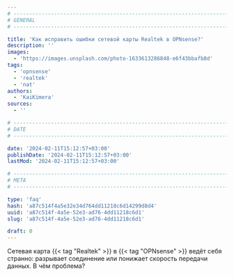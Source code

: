 ```yaml
---
# -------------------------------------------------------------------------------------------------------------------- #
# GENERAL
# -------------------------------------------------------------------------------------------------------------------- #

title: 'Как исправить ошибки сетевой карты Realtek в OPNsense?'
description: ''
images:
  - 'https://images.unsplash.com/photo-1633613286848-e6f43bbafb8d'
tags:
  - 'opnsense'
  - 'realtek'
  - 'nat'
authors:
  - 'KaiKimera'
sources:
  - ''

# -------------------------------------------------------------------------------------------------------------------- #
# DATE
# -------------------------------------------------------------------------------------------------------------------- #

date: '2024-02-11T15:12:57+03:00'
publishDate: '2024-02-11T15:12:57+03:00'
lastMod: '2024-02-11T15:12:57+03:00'

# -------------------------------------------------------------------------------------------------------------------- #
# META
# -------------------------------------------------------------------------------------------------------------------- #

type: 'faq'
hash: 'a87c514f4a5e32e34d764dd11218c6d14299d8d4'
uuid: 'a87c514f-4a5e-52e3-ad76-4dd11218c6d1'
slug: 'a87c514f-4a5e-52e3-ad76-4dd11218c6d1'

draft: 0
---
```


Сетевая карта {{< tag "Realtek" >}} в {{< tag "OPNsense" >}} ведёт себя странно: разрывает соединение или понижает скорость передачи данных. В чём проблема?

<!--more-->
